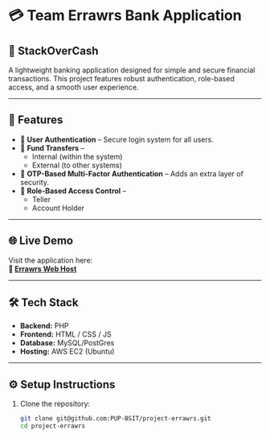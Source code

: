 # 💳 Team Errawrs Bank Application  
## 🏦 StackOverCash

A lightweight banking application designed for simple and secure financial transactions. This project features robust authentication, role-based access, and a smooth user experience.

---

## 🚀 Features

- 🔐 **User Authentication** – Secure login system for all users.  
- 🔁 **Fund Transfers** –  
  - Internal (within the system)  
  - External (to other systems)  
- 🔑 **OTP-Based Multi-Factor Authentication** – Adds an extra layer of security.  
- 👥 **Role-Based Access Control** –  
  - Teller  
  - Account Holder

---
## 🌐 Live Demo

Visit the application here:  
**🔗 [Errawrs Web Host](http://54.206.115.2/)**

---

## 🛠️ Tech Stack

- **Backend:** PHP 
- **Frontend:** HTML / CSS / JS  
- **Database:** MySQL/PostGres  
- **Hosting:** AWS EC2 (Ubuntu)  

---

## ⚙️ Setup Instructions

1. Clone the repository:

   ```bash
   git clone git@github.com:PUP-BSIT/project-errawrs.git
   cd project-errawrs
